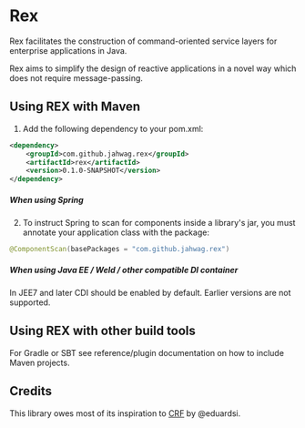 # Rex
Rex facilitates the construction of command-oriented service layers for enterprise applications in Java.

Rex aims to simplify the design of reactive applications in a novel way which does not require message-passing.

## Using REX with Maven
1. Add the following dependency to your pom.xml:
```xml
<dependency>
    <groupId>com.github.jahwag.rex</groupId>
    <artifactId>rex</artifactId>
    <version>0.1.0-SNAPSHOT</version>
</dependency>
```

##### When using Spring

2. To instruct Spring to scan for components inside a library's jar, you must annotate your application class with the package:

```java
@ComponentScan(basePackages = "com.github.jahwag.rex")
```

##### When using Java EE / Weld / other compatible DI container
In JEE7 and later CDI should be enabled by default. Earlier versions are not supported.

## Using REX with other build tools
For Gradle or SBT see reference/plugin documentation on how to include Maven projects.

## Credits
This library owes most of its inspiration to [CRF](http://blog.sizovs.net/service-layer-design/) by @eduardsi.